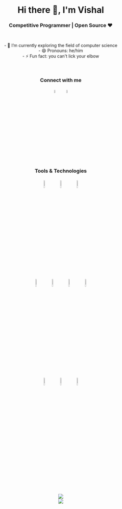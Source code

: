 
<!--### Hi there 👋, I'm Vishal-->

<!--
**blog-a1/blog-a1** is a ✨ _special_ ✨ repository because its `README.md` (this file) appears on your GitHub profile.
Here are some ideas to get you started:
-->
<h1 align="center">Hi there 👋, I'm Vishal </h1>
<h3 align="center">Competitive Programmer | Open Source ♥ </h3><br>

<!-- - 🔭 I’m currently exploring the field of computer science  working on a project 
- 🌱 I’m currently learning ML  
- 👯 I’m looking to collaborate on some opensource projects
- 🤔 I’m looking for help with ML algorithms
- 💬 Ask me about C++  -->
<p align="center">
- 🔭 I’m currently exploring the field of computer science<br>
- 😄 Pronouns: he/him<br>
- ⚡ Fun fact: you can't lick your elbow
</p><br>
<!-- - 📫 How to reach me: ...
- 😄 Pronouns: he/him
- ⚡ Fun fact: you can't lick your elbow
-->
<h3 align="center">Connect with me</h3>
<p align="center">
	<a href="https://www.linkedin.com/in/vishal-s-164743193/"><img alt="linkedin" width="5%" style="padding:5px" src="https://img.icons8.com/fluent/2x/linkedin-2.png"/></a>
	<a href="https://twitter.com/vishalxlv2/"><img alt="twitter" width="5%" style="padding:5px" src="https://img.icons8.com/color/2x/twitter.png"/></a>
</p>
<!--### Tools & Technologies-->
<br>
<h3 align="center">Tools & Technologies</h3>

<p align="center">
  <img width="8%" style="padding:5px" src="https://img.icons8.com/color/2x/html-5.png"/>
  <img width="8%" style="padding:5px" src="https://img.icons8.com/color/2x/css3.png"/>
  <img width="8%" style="padding:5px" src="https://img.icons8.com/color/144/000000/javascript.png"/><br>
  <img width="8%" style="padding:5px" src="https://img.icons8.com/color/2x/c-programming.png"/>
  <img width="8%" style="padding:5px" src="https://img.icons8.com/color/2x/c-plus-plus-logo.png"/>
  <img width="8%" style="padding:5px" src="https://img.icons8.com/color/144/000000/python.png"/>
  <img width="8%" style="padding:5px" src="https://img.icons8.com/color/144/000000/java-coffee-cup-logo.png"/><br>
  <!--<img width="10%" style="padding:5px" src="https://img.icons8.com/fluent/2x/github.png"/>-->
  <img width="8%" style="padding:5px" src="https://img.icons8.com/color/2x/git.png"/>
  <img width="8%" style="padding:5px" src="https://img.icons8.com/color/2x/visual-studio-code-2019.png"/>
  <!-- <img width="10%" style="padding:5px" src="https://img.icons8.com/color/2x/visual-studio-2019.png"/> -->
  <img width="8%" style="padding:5px" src="https://img.icons8.com/fluent/2x/spyder-ide.png"/>
</p>
<br><br>

<p align = "center">
  <img  src = "https://github-readme-stats.vercel.app/api?username=blog-a1&show_icons=true&theme=dark&line_height=27">
	<br>
  <img src = "https://github-readme-stats.vercel.app/api/top-langs/?username=blog-a1&hide=html,css,java&theme=dark">
</p>
